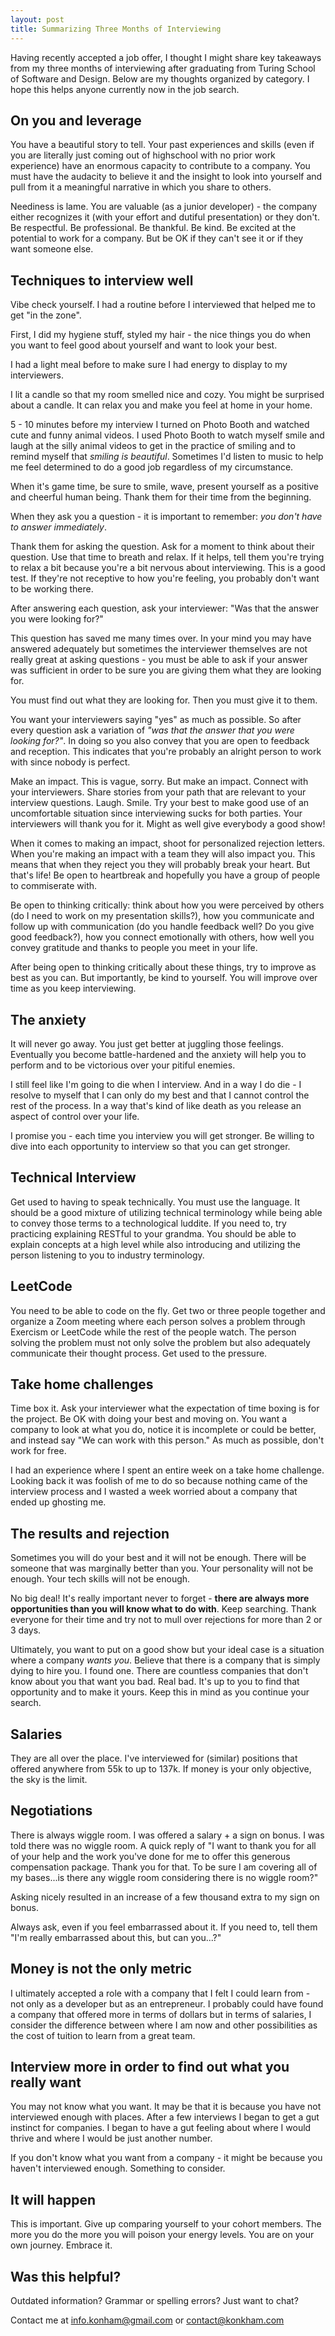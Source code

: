 ```yaml
---
layout: post
title: Summarizing Three Months of Interviewing
---
```

Having recently accepted a job offer, I thought I might share key takeaways from my three months of interviewing after graduating from Turing School of Software and Design. Below are my thoughts organized by category. I hope this helps anyone currently now in the job search.

## On you and leverage

You have a beautiful story to tell. Your past experiences and skills (even if you are literally just coming out of highschool with no prior work experience) have an enormous capacity to contribute to a company. You must have the audacity to believe it and the insight to look into yourself and pull from it a meaningful narrative in which you share to others.

Neediness is lame. You are valuable (as a junior developer) - the company either recognizes it (with your effort and dutiful presentation) or they don't. Be respectful. Be professional. Be thankful. Be kind. Be excited at the potential to work for a company. But be OK if they can't see it or if they want someone else.

## Techniques to interview well

Vibe check yourself. I had a routine before I interviewed that helped me to get "in the zone".

First, I did my hygiene stuff, styled my hair - the nice things you do when you want to feel good about yourself and want to look your best.

I had a light meal before to make sure I had energy to display to my interviewers.

I lit a candle so that my room smelled nice and cozy. You might be surprised about a candle. It can relax you and make you feel at home in your home.

5 - 10 minutes before my interview I turned on Photo Booth and watched cute and funny animal videos. I used Photo Booth to watch myself smile and laugh at the silly animal videos to get in the practice of smiling and to remind myself that *smiling is beautiful*. Sometimes I'd listen to music to help me feel determined to do a good job regardless of my circumstance.

When it's game time, be sure to smile, wave, present yourself as a positive and cheerful human being. Thank them for their time from the beginning.

When they ask you a question - it is important to remember: *you don't have to answer immediately*.

Thank them for asking the question. Ask for a moment to think about their question. Use that time to breath and relax. If it helps, tell them you're trying to relax a bit because you're a bit nervous about interviewing. This is a good test. If they're not receptive to how you're feeling, you probably don't want to be working there.

After answering each question, ask your interviewer: "Was that the answer you were looking for?"

This question has saved me many times over. In your mind you may have answered adequately but sometimes the interviewer themselves are not really great at asking questions - you must be able to ask if your answer was sufficient in order to be sure you are giving them what they are looking for.

You must find out what they are looking for. Then you must give it to them.

You want your interviewers saying "yes" as much as possible. So after every question ask a variation of *"was that the answer that you were looking for?"*. In doing so you also convey that you are open to feedback and reception. This indicates that you're probably an alright person to work with since nobody is perfect.

Make an impact. This is vague, sorry. But make an impact. Connect with your interviewers. Share stories from your path that are relevant to your interview questions. Laugh. Smile. Try your best to make good use of an uncomfortable situation since interviewing sucks for both parties. Your interviewers will thank you for it. Might as well give everybody a good show!

When it comes to making an impact, shoot for personalized rejection letters. When you're making an impact with a team they will also impact you. This means that when they reject you they will probably break your heart. But that's life! Be open to heartbreak and hopefully you have a group of people to commiserate with.

Be open to thinking critically: think about how you were perceived by others (do I need to work on my presentation skills?), how you communicate and follow up with communication (do you handle feedback well? Do you give good feedback?), how you connect emotionally with others, how well you convey gratitude and thanks to people you meet in your life.

After being open to thinking critically about these things, try to improve as best as you can. But importantly, be kind to yourself. You will improve over time as you keep interviewing.

## The anxiety

It will never go away. You just get better at juggling those feelings. Eventually you become battle-hardened and the anxiety will help you to perform and to be victorious over your pitiful enemies.

I still feel like I'm going to die when I interview. And in a way I do die - I resolve to myself that I can only do my best and that I cannot control the rest of the process. In a way that's kind of like death as you release an aspect of control over your life.

I promise you - each time you interview you will get stronger. Be willing to dive into each opportunity to interview so that you can get stronger.

## Technical Interview

Get used to having to speak technically. You must use the language. It should be a good mixture of utilizing technical terminology while being able to convey those terms to a technological luddite. If you need to, try practicing explaining RESTful to your grandma. You should be able to explain concepts at a high level while also introducing and utilizing the person listening to you to industry terminology.

## LeetCode

You need to be able to code on the fly. Get two or three people together and organize a Zoom meeting where each person solves a problem through Exercism or LeetCode while the rest of the people watch. The person solving the problem must not only solve the problem but also adequately communicate their thought process. Get used to the pressure.

## Take home challenges

Time box it. Ask your interviewer what the expectation of time boxing is for the project. Be OK with doing your best and moving on. You want a company to look at what you do, notice it is incomplete or could be better, and instead say "We can work with this person." As much as possible, don't work for free.

I had an experience where I spent an entire week on a take home challenge. Looking back it was foolish of me to do so because nothing came of the interview process and I wasted a week worried about a company that ended up ghosting me.

## The results and rejection

Sometimes you will do your best and it will not be enough. There will be someone that was marginally better than you. Your personality will not be enough. Your tech skills will not be enough.

No big deal! It's really important never to forget - **there are always more opportunities than you will know what to do with**. Keep searching. Thank everyone for their time and try not to mull over rejections for more than 2 or 3 days.

Ultimately, you want to put on a good show but your ideal case is a situation where a company *wants you*. Believe that there is a company that is simply dying to hire you. I found one. There are countless companies that don't know about you that want you bad. Real bad. It's up to you to find that opportunity and to make it yours. Keep this in mind as you continue your search.

## Salaries

They are all over the place. I've interviewed for (similar) positions that offered anywhere from 55k to up to 137k. If money is your only objective, the sky is the limit.

## Negotiations

There is always wiggle room. I was offered a salary + a sign on bonus. I was told there was no wiggle room. A quick reply of "I want to thank you for all of your help and the work you've done for me to offer this generous compensation package. Thank you for that. To be sure I am covering all of my bases...is there any wiggle room considering there is no wiggle room?"

Asking nicely resulted in an increase of a few thousand extra to my sign on bonus.

Always ask, even if you feel embarrassed about it. If you need to, tell them "I'm really embarrassed about this, but can you...?"

## Money is not the only metric

I ultimately accepted a role with a company that I felt I could learn from - not only as a developer but as an entrepreneur. I probably could have found a company that offered more in terms of dollars but in terms of salaries, I consider the difference between where I am now and other possibilities as the cost of tuition to learn from a great team.

## Interview more in order to find out what you really want

You may not know what you want. It may be that it is because you have not interviewed enough with places. After a few interviews I began to get a gut instinct for companies. I began to have a gut feeling about where I would thrive and where I would be just another number.

If you don't know what you want from a company - it might be because you haven't interviewed enough. Something to consider.

## It will happen

This is important. Give up comparing yourself to your cohort members. The more you do the more you will poison your energy levels. You are on your own journey. Embrace it.

## Was this helpful?

Outdated information? Grammar or spelling errors? Just want to chat?

Contact me at [info.konham@gmail.com](mailto:info.konham@gmail.com) or [contact@konkham.com](mailto:contact@konkham.com)
